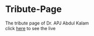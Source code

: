 # Tribute-Page
The tribute page of Dr. APJ Abdul Kalam
</br>
 click [here](git@github.com:aayusranjan/Tribute-Page.git) to see the live
